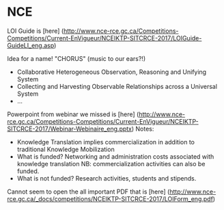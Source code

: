 # NCE
LOI Guide is [here] (http://www.nce-rce.gc.ca/Competitions-Competitions/Current-EnVigueur/NCEIKTP-SITCRCE-2017/LOIGuide-GuideLI_eng.asp)

Idea for a name!  "CHORUS" (music to our ears?!)
* Collaborative Heterogeneous Observation, Reasoning and Unifying System
* Collecting and Harvesting Observable Relationships across a Universal System
* ...

Powerpoint from webinar we missed is [here] (http://www.nce-rce.gc.ca/Competitions-Competitions/Current-EnVigueur/NCEIKTP-SITCRCE-2017/Webinar-Webinaire_eng.pptx)
Notes:
* Knowledge Translation implies commercialization in addition to traditional Knowledge Mobilization
* What is funded? Networking and administration costs associated with knowledge translation  NB: commercialization activities can also be funded.
* What is not funded? Research activities, students and stipends.

Cannot seem to open the all important PDF that is [here] (http://www.nce-rce.gc.ca/_docs/competitions/NCEIKTP-SITCRCE-2017/LOIForm_eng.pdf)
